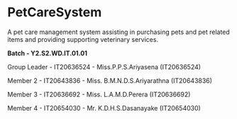 # PetCareSystem
A pet care management system assisting in purchasing pets and pet related items and providing supporting veterinary services.

**Batch - Y2.S2.WD.IT.01.01**

Group Leader - IT20636524 - Miss.P.P.S.Ariyasena (IT20636524)

Member 2 - IT20643836 - Miss. B.M.N.D.S.Ariyarathna (IT20643836)

Member 3 - IT20636692 - Miss. L.A.M.D.Perera (IT20636692)

Member 4 - IT20654030 - Mr. K.D.H.S.Dasanayake (IT20654030)
